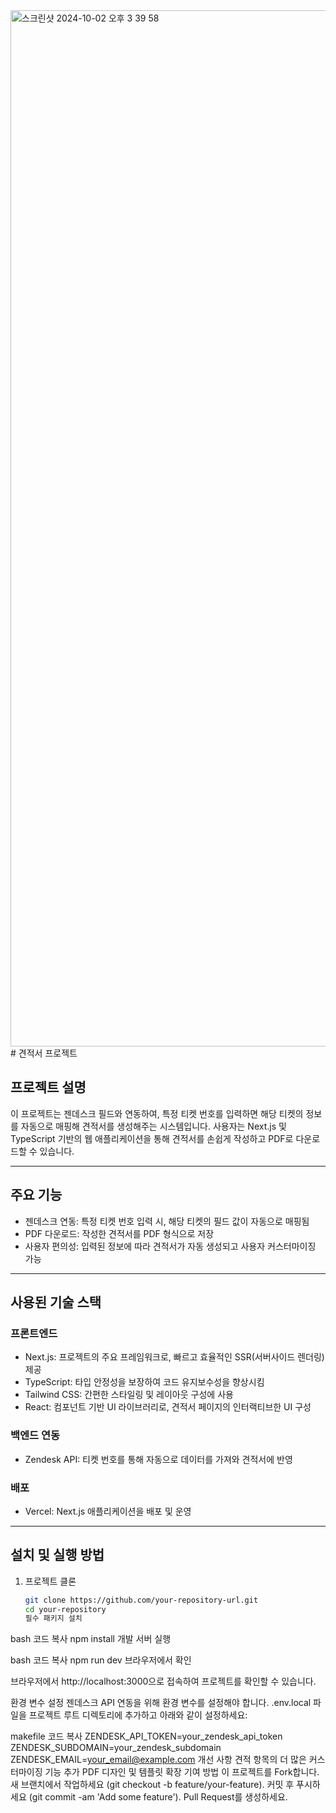 <img width="1658" alt="스크린샷 2024-10-02 오후 3 39 58" src="https://github.com/user-attachments/assets/9482a814-cf7b-40b8-8b48-1dad3dda04e0">
# 견적서 프로젝트

## 프로젝트 설명

이 프로젝트는 젠데스크 필드와 연동하여, 특정 티켓 번호를 입력하면 해당 티켓의 정보를 자동으로 매핑해 견적서를 생성해주는 시스템입니다. 사용자는 Next.js 및 TypeScript 기반의 웹 애플리케이션을 통해 견적서를 손쉽게 작성하고 PDF로 다운로드할 수 있습니다.

---

## 주요 기능

- 젠데스크 연동: 특정 티켓 번호 입력 시, 해당 티켓의 필드 값이 자동으로 매핑됨
- PDF 다운로드: 작성한 견적서를 PDF 형식으로 저장
- 사용자 편의성: 입력된 정보에 따라 견적서가 자동 생성되고 사용자 커스터마이징 가능

---

## 사용된 기술 스택

### 프론트엔드

- Next.js: 프로젝트의 주요 프레임워크로, 빠르고 효율적인 SSR(서버사이드 렌더링) 제공
- TypeScript: 타입 안정성을 보장하여 코드 유지보수성을 향상시킴
- Tailwind CSS: 간편한 스타일링 및 레이아웃 구성에 사용
- React: 컴포넌트 기반 UI 라이브러리로, 견적서 페이지의 인터랙티브한 UI 구성

### 백엔드 연동

- Zendesk API: 티켓 번호를 통해 자동으로 데이터를 가져와 견적서에 반영

### 배포

- Vercel: Next.js 애플리케이션을 배포 및 운영

---

## 설치 및 실행 방법

1. 프로젝트 클론

   ```bash
   git clone https://github.com/your-repository-url.git
   cd your-repository
   필수 패키지 설치
   ```

bash
코드 복사
npm install
개발 서버 실행

bash
코드 복사
npm run dev
브라우저에서 확인

브라우저에서 http://localhost:3000으로 접속하여 프로젝트를 확인할 수 있습니다.

환경 변수 설정
젠데스크 API 연동을 위해 환경 변수를 설정해야 합니다. .env.local 파일을 프로젝트 루트 디렉토리에 추가하고 아래와 같이 설정하세요:

makefile
코드 복사
ZENDESK_API_TOKEN=your_zendesk_api_token
ZENDESK_SUBDOMAIN=your_zendesk_subdomain
ZENDESK_EMAIL=your_email@example.com
개선 사항
견적 항목의 더 많은 커스터마이징 기능 추가
PDF 디자인 및 템플릿 확장
기여 방법
이 프로젝트를 Fork합니다.
새 브랜치에서 작업하세요 (git checkout -b feature/your-feature).
커밋 후 푸시하세요 (git commit -am 'Add some feature').
Pull Request를 생성하세요.
